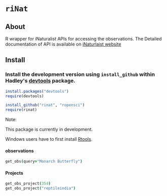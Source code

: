 # `riNat`


## About
R wrapper for iNaturalist APIs for accessing the observations. The Detailed documentation of API is available on [iNaturlaist website](http://www.inaturalist.org/pages/api+reference) 

## Install

### Install the development version using `install_github` within Hadley's [devtools](https://github.com/hadley/devtools) package.

```R
install.packages("devtools")
require(devtools)

install_github("rinat", "ropensci")
require(rinat)
```

Note: 

This package is currently in development.

Windows users have to first install [Rtools](http://cran.r-project.org/bin/windows/Rtools/).

#### observations

```coffee
get_obs(query="Monarch Butterfly")
```

#### Projects
```coffee
get_obs_project(354)
get_obs_project("reptileindia") 
```
